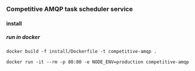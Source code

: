 ### Competitive AMQP task scheduler service

#### install

##### run in docker

```
docker build -f install/Dockerfile -t competitive-amqp .
```

```
docker run -it --rm -p 80:80 -e NODE_ENV=production competitive-amqp
```
